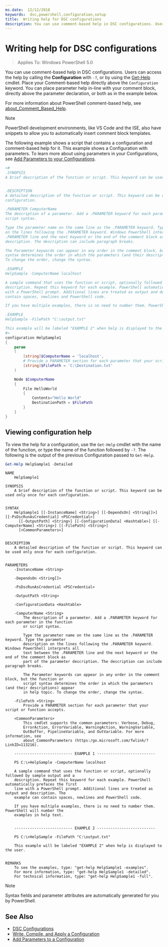 ```yaml
---
ms.date:  12/12/2018
keywords:  dsc,powershell,configuration,setup
title:  Writing help for DSC configurations
description: You can use comment-based help in DSC configurations. Users can access the help by calling the Configuration with `-?` parameter or by using the Get-Help cmdlet.
---
```


# Writing help for DSC configurations

> Applies To: Windows PowerShell 5.0

You can use comment-based help in DSC configurations. Users can access the help by calling the
**Configuration** with `-?`, or by using the
[Get-Help](/powershell/module/Microsoft.PowerShell.Core/Get-Help) cmdlet. Place your Comment-based
help directly above the `Configuration` keyword. You can place parameter help in-line with your
comment block, directly above the parameter declaration, or both as in the example below.

For more information about PowerShell comment-based help, see
[about_Comment_Based_Help](/powershell/module/microsoft.powershell.core/about/about_comment_based_help).

> [!NOTE]
> PowerShell development environments, like VS Code and the ISE, also have snippets to allow you to
> automatically insert comment block templates.

The following example shows a script that contains a configuration and comment-based help for it.
This example shows a Configuration with parameters. To learn more about using parameters in your
Configurations, see [Add Parameters to your Configurations](add-parameters-to-a-configuration.md).

```powershell
<#
.SYNOPSIS
A brief description of the function or script. This keyword can be used only once for each configuration.


.DESCRIPTION
A detailed description of the function or script. This keyword can be used only once for each
configuration.

.PARAMETER ComputerName
The description of a parameter. Add a .PARAMETER keyword for each parameter in the function or
script syntax.

Type the parameter name on the same line as the .PARAMETER keyword. Type the parameter description
on the lines following the .PARAMETER keyword. Windows PowerShell interprets all text between the
.PARAMETER line and the next keyword or the end of the comment block as part of the parameter
description. The description can include paragraph breaks.

The Parameter keywords can appear in any order in the comment block, but the function or script
syntax determines the order in which the parameters (and their descriptions) appear in help topic.
To change the order, change the syntax.

.EXAMPLE
HelpSample -ComputerName localhost

A sample command that uses the function or script, optionally followed by sample output and a
description. Repeat this keyword for each example. PowerShell automatically prefaces the first line
with a PowerShell prompt. Additional lines are treated as output and description. The example can
contain spaces, newlines and PowerShell code.

If you have multiple examples, there is no need to number them. PowerShell will number the examples in help text.

.EXAMPLE
HelpSample -FilePath "C:\output.txt"

This example will be labeled "EXAMPLE 2" when help is displayed to the user.
#>
configuration HelpSample1
{
    param
    (
        [string]$ComputerName = 'localhost',
        # Provide a PARAMETER section for each parameter that your script or function accepts.
        [string]$FilePath = 'C:\Destination.txt'
    )

    Node $ComputerName
    {
        File HelloWorld
        {
            Contents="Hello World"
            DestinationPath = $FilePath
        }
    }
}
```

## Viewing configuration help

To view the help for a configuration, use the `Get-Help` cmdlet with the name of the function, or
type the name of the function followed by `-?`. The following is the output of the previous
Configuration passed to `Get-Help`.

```powershell
Get-Help HelpSample1 -Detailed
```

```Output
NAME
    HelpSample1

SYNOPSIS
    A brief description of the function or script. This keyword can be used only once for each configuration.


SYNTAX
    HelpSample1 [[-InstanceName] <String>] [[-DependsOn] <String[]>] [[-PsDscRunAsCredential] <PSCredential>]
      [[-OutputPath] <String>] [[-ConfigurationData] <Hashtable>] [[-ComputerName] <String>] [[-FilePath] <String>]
      [<CommonParameters>]


DESCRIPTION
    A detailed description of the function or script. This keyword can be used only once for each configuration.


PARAMETERS
    -InstanceName <String>

    -DependsOn <String[]>

    -PsDscRunAsCredential <PSCredential>

    -OutputPath <String>

    -ConfigurationData <Hashtable>

    -ComputerName <String>
        The description of a parameter. Add a .PARAMETER keyword for each parameter in the function
        or script syntax.

        Type the parameter name on the same line as the .PARAMETER keyword. Type the parameter
        description on the lines following the .PARAMETER keyword. Windows PowerShell interprets all
        text between the .PARAMETER line and the next keyword or the end of the comment block as
        part of the parameter description. The description can include paragraph breaks.

        The Parameter keywords can appear in any order in the comment block, but the function or
        script syntax determines the order in which the parameters (and their descriptions) appear
        in help topic. To change the order, change the syntax.

    -FilePath <String>
        Provide a PARAMETER section for each parameter that your script or function accepts.

    <CommonParameters>
        This cmdlet supports the common parameters: Verbose, Debug,
        ErrorAction, ErrorVariable, WarningAction, WarningVariable,
        OutBuffer, PipelineVariable, and OutVariable. For more information, see
        about_CommonParameters (https:/go.microsoft.com/fwlink/?LinkID=113216).

    -------------------------- EXAMPLE 1 --------------------------

    PS C:\>HelpSample -ComputerName localhost

    A sample command that uses the function or script, optionally followed by sample output and a
    description. Repeat this keyword for each example. PowerShell automatically prefaces the first
    line with a PowerShell prompt. Additional lines are treated as output and description. The
    example can contain spaces, newlines and PowerShell code.

    If you have multiple examples, there is no need to number them. PowerShell will number the
    examples in help text.


    -------------------------- EXAMPLE 2 --------------------------

    PS C:\>HelpSample -FilePath "C:\output.txt"

    This example will be labeled "EXAMPLE 2" when help is displayed to the user.


REMARKS
    To see the examples, type: "get-help HelpSample1 -examples".
    For more information, type: "get-help HelpSample1 -detailed".
    For technical information, type: "get-help HelpSample1 -full".
```

> [!NOTE]
> Syntax fields and parameter attributes are automatically generated for you by PowerShell.

## See Also

- [DSC Configurations](configurations.md)
- [Write, Compile, and Apply a Configuration](write-compile-apply-configuration.md)
- [Add Parameters to a Configuration](add-parameters-to-a-configuration.md)

